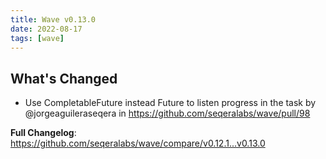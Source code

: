 ```yaml
---
title: Wave v0.13.0
date: 2022-08-17
tags: [wave]
---
```


## What's Changed
* Use CompletableFuture instead Future to listen progress in the task by @jorgeaguileraseqera in https://github.com/seqeralabs/wave/pull/98


**Full Changelog**: https://github.com/seqeralabs/wave/compare/v0.12.1...v0.13.0
